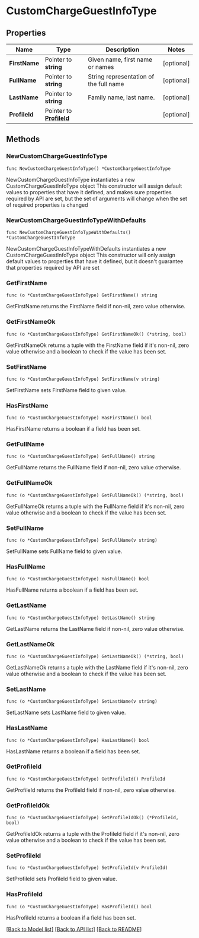# CustomChargeGuestInfoType

## Properties

Name | Type | Description | Notes
------------ | ------------- | ------------- | -------------
**FirstName** | Pointer to **string** | Given name, first name or names | [optional] 
**FullName** | Pointer to **string** | String representation of the full name | [optional] 
**LastName** | Pointer to **string** | Family name, last name. | [optional] 
**ProfileId** | Pointer to [**ProfileId**](ProfileId.md) |  | [optional] 

## Methods

### NewCustomChargeGuestInfoType

`func NewCustomChargeGuestInfoType() *CustomChargeGuestInfoType`

NewCustomChargeGuestInfoType instantiates a new CustomChargeGuestInfoType object
This constructor will assign default values to properties that have it defined,
and makes sure properties required by API are set, but the set of arguments
will change when the set of required properties is changed

### NewCustomChargeGuestInfoTypeWithDefaults

`func NewCustomChargeGuestInfoTypeWithDefaults() *CustomChargeGuestInfoType`

NewCustomChargeGuestInfoTypeWithDefaults instantiates a new CustomChargeGuestInfoType object
This constructor will only assign default values to properties that have it defined,
but it doesn't guarantee that properties required by API are set

### GetFirstName

`func (o *CustomChargeGuestInfoType) GetFirstName() string`

GetFirstName returns the FirstName field if non-nil, zero value otherwise.

### GetFirstNameOk

`func (o *CustomChargeGuestInfoType) GetFirstNameOk() (*string, bool)`

GetFirstNameOk returns a tuple with the FirstName field if it's non-nil, zero value otherwise
and a boolean to check if the value has been set.

### SetFirstName

`func (o *CustomChargeGuestInfoType) SetFirstName(v string)`

SetFirstName sets FirstName field to given value.

### HasFirstName

`func (o *CustomChargeGuestInfoType) HasFirstName() bool`

HasFirstName returns a boolean if a field has been set.

### GetFullName

`func (o *CustomChargeGuestInfoType) GetFullName() string`

GetFullName returns the FullName field if non-nil, zero value otherwise.

### GetFullNameOk

`func (o *CustomChargeGuestInfoType) GetFullNameOk() (*string, bool)`

GetFullNameOk returns a tuple with the FullName field if it's non-nil, zero value otherwise
and a boolean to check if the value has been set.

### SetFullName

`func (o *CustomChargeGuestInfoType) SetFullName(v string)`

SetFullName sets FullName field to given value.

### HasFullName

`func (o *CustomChargeGuestInfoType) HasFullName() bool`

HasFullName returns a boolean if a field has been set.

### GetLastName

`func (o *CustomChargeGuestInfoType) GetLastName() string`

GetLastName returns the LastName field if non-nil, zero value otherwise.

### GetLastNameOk

`func (o *CustomChargeGuestInfoType) GetLastNameOk() (*string, bool)`

GetLastNameOk returns a tuple with the LastName field if it's non-nil, zero value otherwise
and a boolean to check if the value has been set.

### SetLastName

`func (o *CustomChargeGuestInfoType) SetLastName(v string)`

SetLastName sets LastName field to given value.

### HasLastName

`func (o *CustomChargeGuestInfoType) HasLastName() bool`

HasLastName returns a boolean if a field has been set.

### GetProfileId

`func (o *CustomChargeGuestInfoType) GetProfileId() ProfileId`

GetProfileId returns the ProfileId field if non-nil, zero value otherwise.

### GetProfileIdOk

`func (o *CustomChargeGuestInfoType) GetProfileIdOk() (*ProfileId, bool)`

GetProfileIdOk returns a tuple with the ProfileId field if it's non-nil, zero value otherwise
and a boolean to check if the value has been set.

### SetProfileId

`func (o *CustomChargeGuestInfoType) SetProfileId(v ProfileId)`

SetProfileId sets ProfileId field to given value.

### HasProfileId

`func (o *CustomChargeGuestInfoType) HasProfileId() bool`

HasProfileId returns a boolean if a field has been set.


[[Back to Model list]](../README.md#documentation-for-models) [[Back to API list]](../README.md#documentation-for-api-endpoints) [[Back to README]](../README.md)


